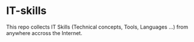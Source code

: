 # IT-skills
This repo collects IT Skills (Technical concepts, Tools, Languages ...) from anywhere accross the Internet.

